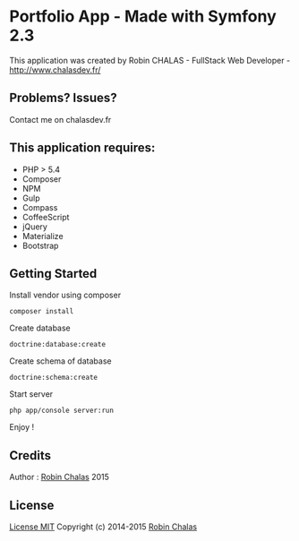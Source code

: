 Portfolio App - Made with Symfony 2.3
================

This application was created by Robin CHALAS - FullStack Web Developer -  http://www.chalasdev.fr/

Problems? Issues?
--------------

Contact me on chalasdev.fr

This application requires:
-------------

- PHP > 5.4
- Composer
- NPM
- Gulp
- Compass
- CoffeeScript
- jQuery
- Materialize
- Bootstrap

Getting Started
---------------

 Install vendor using composer

 ``` composer install ```

 Create database

``` doctrine:database:create ```

 Create schema of database

``` doctrine:schema:create ```

 Start server

``` php app/console server:run ```

Enjoy !

Credits
-------

Author : [Robin Chalas](http://www.chalasdev.fr/) 2015

License
-------

[License MIT](http://opensource.org/licenses/MIT)
Copyright (c) 2014-2015 [Robin Chalas](http://www.chaladev.fr/)
